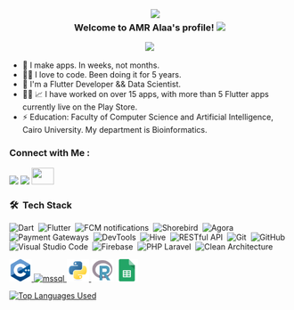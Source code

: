 <img width="250" align="right" src="https://c.tenor.com/_DOBjnGspYAAAAAM/code-coding.gif">

<h3 align="center">
  Welcome to AMR Alaa's profile!
  <img src="https://media.giphy.com/media/hvRJCLFzcasrR4ia7z/giphy.gif" width="28">
</h3>

<!-- Typing SVG by DenverCoder1 - https://github.com/DenverCoder1/readme-typing-svg -->
<p align="center">
  <a href="https://github.com/DenverCoder1/readme-typing-svg"><img src="https://readme-typing-svg.herokuapp.com/?lines=Mobile%20developer;Always%20learning%20new%20things&font=Fira%20Code&center=true&width=440&height=45&color=f75c7e&vCenter=true&size=22"></a>
</p> 

- 📱 I make apps. In weeks, not months.
- 👨‍💻 I love to code. Been doing it for 5 years.
- 🏢 I'm a Flutter Developer && Data Scientist.
- 👨‍💻 📈 I have worked on over 15 apps, with more than 5 Flutter apps currently live on the Play Store.
- ⚡ Education: Faculty of Computer Science and Artificial Intelligence, Cairo University. My department is Bioinformatics.

### Connect with Me :

<a href="https://www.linkedin.com/in/amr-alaa-6433b0222/" target="_blank"><img src="https://img.shields.io/badge/-Amr%20Alaa-0077B5?style=for-the-badge&logo=Linkedin&logoColor=white"/></a>
<a href="https://www.facebook.com/kamba.amr.9" target="_blank"><img src="https://img.shields.io/badge/-Amr%20Alaa-0077B5?style=for-the-badge&logo=Facebook&logoColor=white"/></a>
<a href="https://www.youtube.com/channel/UCvZFhKHiycnIVzrWsdWaN3g" target="_blank"><img src="https://raw.githubusercontent.com/rahuldkjain/github-profile-readme-generator/master/src/images/icons/Social/youtube.svg" height="30" width="40"/></a>

### 🛠 &nbsp;Tech Stack

![Dart](https://img.shields.io/badge/-Dart-05122A?style=flat&logo=dart)&nbsp;
![Flutter](https://img.shields.io/badge/-Flutter-05122A?style=flat&logo=Flutter&logoColor=563D7C)&nbsp;
![FCM notifications](https://img.shields.io/badge/-Firebase-05122A?style=flat&logo=Firebase)&nbsp;
![Shorebird](https://img.shields.io/badge/-Shorebird-05122A?style=flat&logo=visual-studio-code&logoColor=007ACC)&nbsp;
![Agora](https://img.shields.io/badge/-Agora-05122A?style=flat&logo=visual-studio-code&logoColor=007ACC)&nbsp;
![Payment Gateways](https://img.shields.io/badge/-Payment%20Gateways-05122A?style=flat&logo=visual-studio-code&logoColor=007ACC)&nbsp;
![DevTools](https://img.shields.io/badge/-DevTools-05122A?style=flat&logo=visual-studio-code&logoColor=007ACC)&nbsp;
![Hive](https://img.shields.io/badge/-Hive-05122A?style=flat&logo=Hive&logoColor=1572B6)&nbsp;
![RESTful API](https://img.shields.io/badge/-RESTful%20API-05122A?style=flat&logo=RESTfulAPI)&nbsp;
![Git](https://img.shields.io/badge/-Git-05122A?style=flat&logo=git)&nbsp;
![GitHub](https://img.shields.io/badge/-GitHub-05122A?style=flat&logo=github)&nbsp;
![Visual Studio Code](https://img.shields.io/badge/-Visual%20Studio%20Code-05122A?style=flat&logo=visual-studio-code&logoColor=007ACC)&nbsp;
![Firebase](https://img.shields.io/badge/-Firebase-05122A?style=flat&logo=Firebase)&nbsp;
![PHP Laravel](https://img.shields.io/badge/-PHP%20Laravel-05122A?style=flat&logo=laravel&logoColor=FB503B)&nbsp;
![Clean Architecture](https://img.shields.io/badge/-Clean%20Architecture-05122A?style=flat&logo=clean-architecture)&nbsp;

<p align="left">
  <a href="https://www.w3schools.com/cpp/" target="_blank" rel="noreferrer">
    <img src="https://raw.githubusercontent.com/devicons/devicon/master/icons/cplusplus/cplusplus-original.svg" alt="cplusplus" width="40" height="40"/>
  </a>
  <a href="https://www.microsoft.com/en-us/sql-server" target="_blank" rel="noreferrer">
    <img src="https://www.svgrepo.com/show/303229/microsoft-sql-server-logo.svg" alt="mssql" width="40" height="40"/>
  </a>
  <a href="https://www.python.org" target="_blank" rel="noreferrer">
    <img src="https://raw.githubusercontent.com/devicons/devicon/master/icons/python/python-original.svg" alt="python" width="40" height="40"/>
  </a>
  <img src="r2.png" alt="R" width="40" height="40"/>
  <img src="sheets.png" alt="spreadsheets" width="40" height="40"/>
</p>

<a href="https://github.com/Amr8tom">
  <img src="https://github-readme-stats.vercel.app/api/top-langs/?username=Amr8tom&langs_count=6&layout=compact&theme=radical" alt="Top Languages Used" />
</a>
